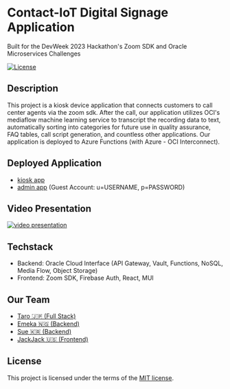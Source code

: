 # Contact-IoT Digital Signage Application

Built for the DevWeek 2023 Hackathon's Zoom SDK and Oracle Microservices Challenges

[![License](https://img.shields.io/badge/License-MIT-blue.svg)](https://opensource.org/licenses/MIT)

## Description

This project is a kiosk device application that connects customers to call center agents via the zoom sdk. After the call, our application utilizes OCI's mediaflow  machine learning service to transcript the recording data to text, automatically sorting into categories for future use in quality assurance, FAQ tables, call script generation, and countless other applications. Our application is deployed to Azure Functions (with Azure - OCI Interconnect).

## Deployed Application

- [kiosk app](https://app.com/)
- [admin app](https://app.com/) (Guest Account: u=USERNAME, p=PASSWORD)

## Video Presentation

[![video presentation](https://user-images.githubusercontent.com/102705118/219301158-5e00c374-8e02-4fb2-83e3-e30716498824.png)](https://www.youtube.com/watch?v=XbxoET3iyCc)

## Techstack

- Backend: Oracle Cloud Interface (API Gateway, Vault, Functions, NoSQL, Media Flow, Object Storage)
- Frontend: Zoom SDK, Firebase Auth, React, MUI

## Our Team

- [Taro 🇯🇵 (Full Stack)](https://github.com/taro-ishihara)
- [Emeka 🇳🇬 (Backend)](https://github.com/EmekaU)
- [Sue 🇰🇷 (Backend)](https://github.com/suekim59)
- [JackJack 🇺🇸 (Frontend)](https://github.com/JackYouk)

## License

This project is licensed under the terms of the [MIT license](https://opensource.org/licenses/MIT).
